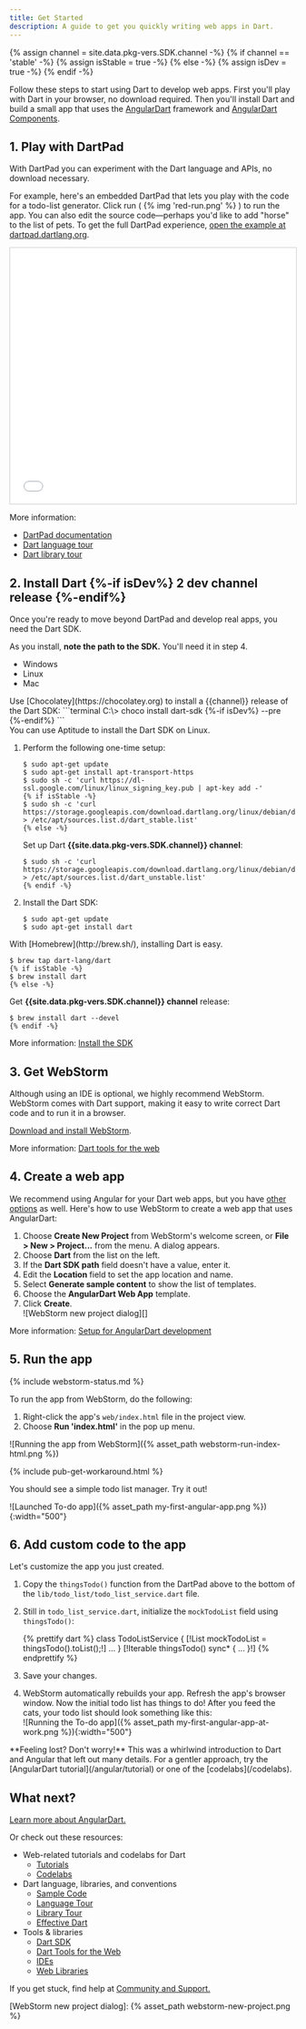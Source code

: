 ```yaml
---
title: Get Started
description: A guide to get you quickly writing web apps in Dart.
---
```


{% assign channel = site.data.pkg-vers.SDK.channel -%}
{% if channel == 'stable' -%}
  {% assign isStable = true -%}
{% else -%}
  {% assign isDev = true -%}
{% endif -%}

Follow these steps to start using Dart to develop web apps.
First you'll play with Dart in your browser, no download required.
Then you'll install Dart and build a small app
that uses the [AngularDart][] framework and [AngularDart Components][].

## 1. Play with DartPad

With DartPad you can experiment with the Dart language and APIs,
no download necessary.

For example, here's an embedded DartPad that lets you play with
the code for a todo-list generator.
Click run ( {% img 'red-run.png' %} ) to run the app.
You can also edit the source code—perhaps you'd like to add "horse"
to the list of pets. To get the full DartPad experience,
<a href="https://dartpad.dartlang.org/9ab0406003c8ba8c727861c9468ba158"
   target="_blank">open the example at dartpad.dartlang.org</a>.

<iframe
    src="{{site.custom.dartpad.embed-inline-prefix}}?id=9ab0406003c8ba8c727861c9468ba158&verticalRatio=70"
    width="100%"
    height="450px"
    style="border: 1px solid #ccc;">
</iframe>

More information:

* [DartPad documentation]({{site.dartlang}}/tools/dartpad)
* [Dart language tour]({{site.dartlang}}/guides/language/language-tour)
* [Dart library tour]({{site.dartlang}}/guides/libraries/library-tour)


## 2. Install Dart {%-if isDev%} 2 **dev channel** release {%-endif%}

Once you're ready to move beyond DartPad and develop real apps,
you need the Dart SDK.

As you install, **note the path to the SDK.**
You'll need it in step 4.

<ul class="tabs__top-bar">
  <li class="tab-link current" data-tab="tab-sdk-install-windows">Windows</li>
  <li class="tab-link" data-tab="tab-sdk-install-linux">Linux</li>
  <li class="tab-link" data-tab="tab-sdk-install-mac">Mac</li>
</ul>

<div id="tab-sdk-install-windows" class="tabs__content current" markdown="1">
  Use [Chocolatey](https://chocolatey.org) to install a {{channel}} release of
  the Dart SDK:
  ```terminal
  C:\> choco install dart-sdk {%-if isDev%} --pre {%-endif%}
  ```
</div>

<div id="tab-sdk-install-linux" class="tabs__content" markdown="1">
  You can use Aptitude to install the Dart SDK on Linux.

   1. Perform the following one-time setup:
      ```terminal
      $ sudo apt-get update
      $ sudo apt-get install apt-transport-https
      $ sudo sh -c 'curl https://dl-ssl.google.com/linux/linux_signing_key.pub | apt-key add -'
      {% if isStable -%}
      $ sudo sh -c 'curl https://storage.googleapis.com/download.dartlang.org/linux/debian/dart_stable.list > /etc/apt/sources.list.d/dart_stable.list'
      {% else -%}
      ```
      Set up Dart **{{site.data.pkg-vers.SDK.channel}} channel**:
      ```terminal
      $ sudo sh -c 'curl https://storage.googleapis.com/download.dartlang.org/linux/debian/dart_unstable.list > /etc/apt/sources.list.d/dart_unstable.list'
      {% endif -%}
      ```
   2. Install the Dart SDK:
      ```terminal
      $ sudo apt-get update
      $ sudo apt-get install dart
      ```
</div>

<div id="tab-sdk-install-mac" class="tabs__content" markdown="1">
  With [Homebrew](http://brew.sh/),
  installing Dart is easy.

  ```terminal
  $ brew tap dart-lang/dart
  {% if isStable -%}
  $ brew install dart
  {% else -%}
  ```
  Get **{{site.data.pkg-vers.SDK.channel}} channel** release:
  ```terminal
  $ brew install dart --devel
  {% endif -%}
  ```
</div>

More information: [Install the SDK](/tools/sdk#install)


## 3. Get WebStorm

Although using an IDE is optional, we highly recommend WebStorm. WebStorm comes
with Dart support, making it easy to write correct Dart code and to run it in a
browser.

[Download and install WebStorm](/tools/webstorm).

More information: [Dart tools for the web](/tools)

## 4. Create a web app

We recommend using Angular for your Dart web apps,
but you have [other options](/guides/web-programming) as well.
Here's how to use WebStorm to create a web app that uses AngularDart:

1. Choose **Create New Project** from WebStorm's welcome screen,
   or **File > New > Project...** from the menu. A dialog appears.
1. Choose **Dart** from the list on the left.
1. If the **Dart SDK path** field doesn't have a value, enter it.
1. Edit the **Location** field to set the app location and name.
1. Select **Generate sample content** to show the list of templates.
1. Choose the **AngularDart Web App** template.
1. Click **Create**.<br>![WebStorm new project dialog][]

More information: [Setup for AngularDart development](/angular/guide/setup)

## 5. Run the app

{% include webstorm-status.md %}

To run the app from WebStorm, do the following:

1. Right-click the app's `web/index.html` file in the project view.
2. Choose **Run 'index.html'** in the pop up menu.

![Running the app from WebStorm]({% asset_path webstorm-run-index-html.png %})

{% include pub-get-workaround.html %}

You should see a simple todo list manager. Try it out!

![Launched To-do app]({% asset_path my-first-angular-app.png %}){:width="500"}

## 6. Add custom code to the app

Let's customize the app you just created.

 1. Copy the `thingsTodo()` function from the DartPad above
    to the bottom of the `lib/todo_list/todo_list_service.dart` file.

 2. Still in `todo_list_service.dart`, initialize the `mockTodoList` field using
    `thingsTodo()`:

    {% prettify dart %}
    class TodoListService {
      [!List<String> mockTodoList = thingsTodo().toList();!]
      ...
    }
    [!Iterable<String> thingsTodo() sync* { ... }!]
    {% endprettify %}

 3. Save your changes.

 4. WebStorm automatically rebuilds your app.
    Refresh the app's browser window.
    Now the initial todo list has things to do!
    After you feed the cats, your todo list should look something like this:<br>
    ![Running the To-do app]({% asset_path my-first-angular-app-at-work.png %}){:width="500"}

<aside class="alert alert-info" markdown="1">
  **Feeling lost? Don't worry!**
  This was a whirlwind introduction to Dart and Angular
  that left out many details.
  For a gentler approach, try the
  [AngularDart tutorial](/angular/tutorial) or
  one of the [codelabs](/codelabs).
</aside>


## What next?

[Learn more about AngularDart.](/angular)

Or check out these resources:

* Web-related tutorials and codelabs for Dart
  * [Tutorials](/tutorials)
  * [Codelabs](/codelabs)
* Dart language, libraries, and conventions
  * [Sample Code]({{site.dartlang}}/samples)
  * [Language Tour]({{site.dartlang}}/guides/language/language-tour)
  * [Library Tour]({{site.dartlang}}/guides/libraries/library-tour)
  * [Effective Dart]({{site.dartlang}}/guides/language/effective-dart)
* Tools & libraries
  * [Dart SDK]({{site.dartlang}}/tools/sdk)
  * [Dart Tools for the Web](/tools)
  * [IDEs]({{site.dartlang}}/tools#ides)
  * [Web Libraries](/guides/web-programming)

If you get stuck, find help at [Community and Support.](/community)

[AngularDart]: /angular
[AngularDart Components]: /components
[WebStorm new project dialog]: {% asset_path webstorm-new-project.png %}
